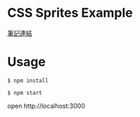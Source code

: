 # CSS Sprites Example
[筆記連結](http://blog.btrie.com//2016/07/12/css-sprites/)

# Usage
```
$ npm install 
```
```
$ npm start
```

open http://localhost:3000

